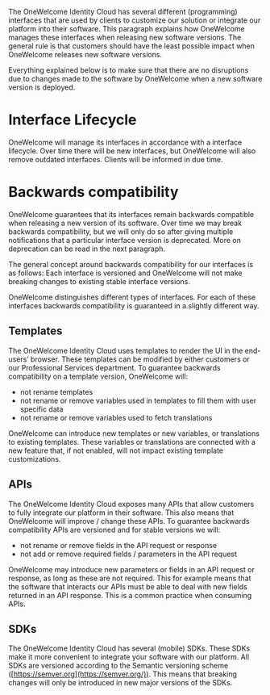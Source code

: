 The OneWelcome Identity Cloud has several different (programming) interfaces that are used by clients to customize our solution or integrate our platform into their software. This paragraph explains how OneWelcome manages these interfaces when releasing new software versions. The general rule is that customers should have the least possible impact when OneWelcome releases new software versions.  

Everything explained below is to make sure that there are no disruptions due to changes made to the software by OneWelcome when a new software version is deployed. 

# Interface Lifecycle

OneWelcome will manage its interfaces in accordance with a interface lifecycle. Over time there will be new interfaces, but OneWelcome will also remove outdated interfaces. Clients will be informed in due time.  

# Backwards compatibility 

OneWelcome guarantees that its interfaces remain backwards compatible when releasing a new version of its software. Over time we may break backwards compatibility, but we will only do so after giving multiple notifications that a particular interface version is deprecated. More on deprecation can be read in the next paragraph. 

The general concept around backwards compatibility for our interfaces is as follows: Each interface is versioned and OneWelcome will not make breaking changes to existing stable interface versions. 

OneWelcome distinguishes different types of interfaces. For each of these interfaces backwards compatibility is guaranteed in a slightly different way. 

## Templates

The OneWelcome Identity Cloud uses templates to render the UI in the end-users’ browser. These templates can be modified by either customers or our Professional Services department. To guarantee backwards compatibility on a template version, OneWelcome will: 

- not rename templates 
- not rename or remove variables used in templates to fill them with user specific data 
- not rename or remove variables used to fetch translations 

OneWelcome can introduce new templates or new variables, or translations to existing templates. These variables or translations are connected with a new feature that, if not enabled, will not impact existing template customizations. 

## APIs

The OneWelcome Identity Cloud exposes many APIs that allow customers to fully integrate our platform in their software. This also means that OneWelcome will improve / change these APIs. To guarantee backwards compatibility APIs are versioned and for stable versions we will: 

- not rename or remove fields in the API request or response 
- not add or remove required fields / parameters in the API request 

OneWelcome may introduce new parameters or fields in an API request or response, as long as these are not required. This for example means that the software that interacts our APIs must be able to deal with new fields returned in an API response. This is a common practice when consuming APIs. 

## SDKs

The OneWelcome Identity Cloud has several (mobile) SDKs. These SDKs make it more convenient to integrate your software with our platform. All SDKs are versioned according to the Semantic versioning scheme ([https://semver.org](https://semver.org/)). This means that breaking changes will only be introduced in new major versions of the SDKs. 

